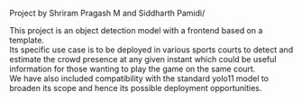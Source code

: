 Project by Shriram Pragash M and Siddharth Pamidi/

This project is an object detection model with a frontend based on a template.\
Its specific use case is to be deployed in various sports courts to detect and estimate the crowd presence at any given instant which could be useful information for those wanting to play the game on the same court.\
We have also included compatibility with the standard yolo11 model to broaden its scope and hence its possible deployment opportunities.
